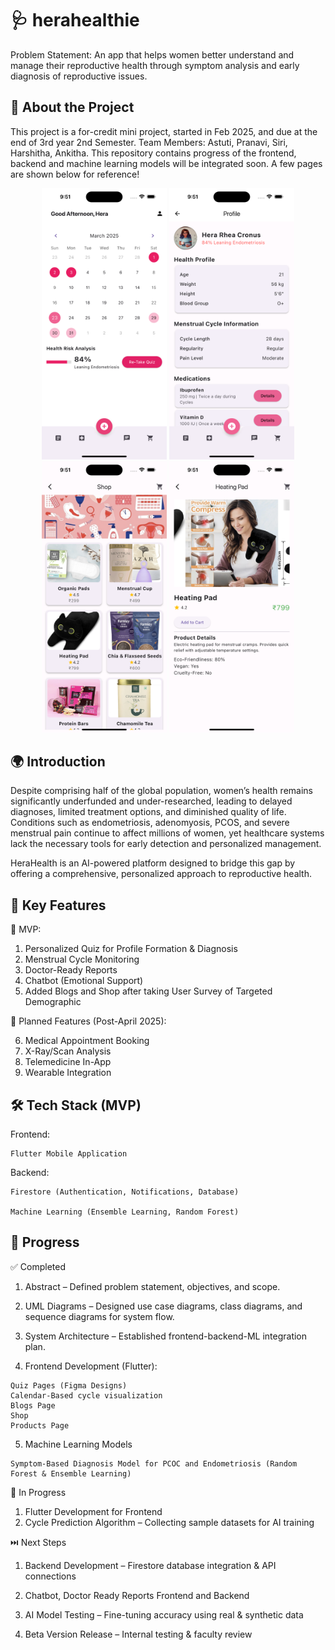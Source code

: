 # 🩺 herahealthie

Problem Statement: 
An app that helps women better understand and manage their reproductive health through symptom analysis and early diagnosis of reproductive issues. 

## 📖 About the Project

This project is a for-credit mini project, started in Feb 2025, and due at the end of 3rd year 2nd Semester. Team Members: Astuti, Pranavi, Siri, Harshitha, Ankitha. This repository contains progress of the frontend, backend and machine learning models will be integrated soon. A few pages are shown below for reference! 

<div align="center">
  <img src="assets/github/cal.png" alt="Calendar" width="200"/>
  <img src="assets/github/profile.png" alt="Profile" width="200"/>
  <img src="assets/github/shop.png" alt="Shop" width="200"/>
  <img src="assets/github/prod.png" alt="Product" width="200"/>
</div>


## 🌍 Introduction 
Despite comprising half of the global population, women’s health remains significantly underfunded and under-researched, leading to delayed diagnoses, limited treatment options, and diminished quality of life. Conditions such as endometriosis, adenomyosis, PCOS, and severe menstrual pain continue to affect millions of women, yet healthcare systems lack the necessary tools for early detection and personalized management.

HeraHealth is an AI-powered platform designed to bridge this gap by offering a comprehensive, personalized approach to reproductive health. 

## 🔑 Key Features 

🚀 MVP:
  1. Personalized Quiz for Profile Formation & Diagnosis 
  2. Menstrual Cycle Monitoring 
  3. Doctor-Ready Reports
  4. Chatbot (Emotional Support)
  5. Added Blogs and Shop after taking User Survey of Targeted Demographic

🚀 Planned Features (Post-April 2025):

  6. Medical Appointment Booking 
  7. X-Ray/Scan Analysis
  8. Telemedicine In-App
  9. Wearable Integration 

## 🛠️ Tech Stack (MVP)
Frontend: 

    Flutter Mobile Application 

Backend: 

    Firestore (Authentication, Notifications, Database)
  
    Machine Learning (Ensemble Learning, Random Forest)

## 📌 Progress 
✅ Completed

  1. Abstract – Defined problem statement, objectives, and scope.
  
  2. UML Diagrams – Designed use case diagrams, class diagrams, and sequence diagrams for system flow.
  
  3. System Architecture – Established frontend-backend-ML integration plan.

  4. Frontend Development (Flutter):
  
    Quiz Pages (Figma Designs)
    Calendar-Based cycle visualization
    Blogs Page 
    Shop
    Products Page
  
  5. Machine Learning Models

    Symptom-Based Diagnosis Model for PCOC and Endometriosis (Random Forest & Ensemble Learning)
  
🚧 In Progress
  1. Flutter Development for Frontend 
  2. Cycle Prediction Algorithm – Collecting sample datasets for AI training

⏭️ Next Steps
  1. Backend Development – Firestore database integration & API connections
  
  2. Chatbot, Doctor Ready Reports Frontend and Backend 
  
  3. AI Model Testing – Fine-tuning accuracy using real & synthetic data
  
  4. Beta Version Release – Internal testing & faculty review
